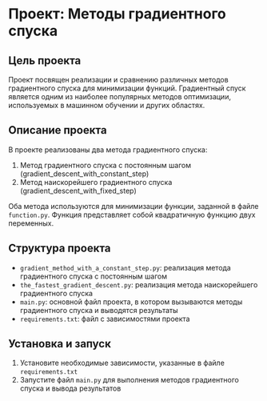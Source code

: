 **Проект: Методы градиентного спуска**
=====================================

**Цель проекта**
---------------

Проект посвящен реализации и сравнению различных методов градиентного спуска для минимизации функций. Градиентный спуск является одним из наиболее популярных методов оптимизации, используемых в машинном обучении и других областях.

**Описание проекта**
-------------------

В проекте реализованы два метода градиентного спуска:

1. Метод градиентного спуска с постоянным шагом (gradient_descent_with_constant_step)
2. Метод наискорейшего градиентного спуска (gradient_descent_with_fixed_step)

Оба метода используются для минимизации функции, заданной в файле `function.py`. Функция представляет собой квадратичную функцию двух переменных.

**Структура проекта**
---------------------

* `gradient_method_with_a_constant_step.py`: реализация метода градиентного спуска с постоянным шагом
* `the_fastest_gradient_descent.py`: реализация метода наискорейшего градиентного спуска
* `main.py`: основной файл проекта, в котором вызываются методы градиентного спуска и выводятся результаты
* `requirements.txt`: файл с зависимостями проекта

**Установка и запуск**
----------------------

1. Установите необходимые зависимости, указанные в файле `requirements.txt`
2. Запустите файл `main.py` для выполнения методов градиентного спуска и вывода результатов
